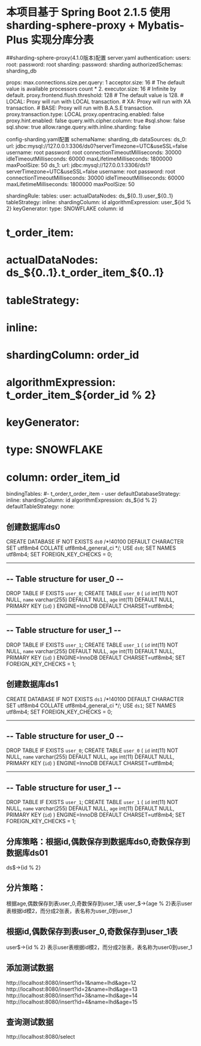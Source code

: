 
# 本项目基于 Spring Boot 2.1.5 使用sharding-sphere-proxy + Mybatis-Plus 实现分库分表

##sharding-sphere-proxy(4.1.0版本)配置
server.yaml
authentication:
  users:
    root:
      password: root
    sharding:
      password: sharding
      authorizedSchemas: sharding_db

props:
  max.connections.size.per.query: 1
  acceptor.size: 16  # The default value is available processors count * 2.
  executor.size: 16  # Infinite by default.
  proxy.frontend.flush.threshold: 128  # The default value is 128.
    # LOCAL: Proxy will run with LOCAL transaction.
    # XA: Proxy will run with XA transaction.
    # BASE: Proxy will run with B.A.S.E transaction.
  proxy.transaction.type: LOCAL
  proxy.opentracing.enabled: false
  proxy.hint.enabled: false
  query.with.cipher.column: true
  #sql.show: false
  sql.show: true
  allow.range.query.with.inline.sharding: false

config-sharding.yaml配置
schemaName: sharding_db
dataSources:
  ds_0:
    url: jdbc:mysql://127.0.0.1:3306/ds0?serverTimezone=UTC&useSSL=false
    username: root
    password: root
    connectionTimeoutMilliseconds: 30000
    idleTimeoutMilliseconds: 60000
    maxLifetimeMilliseconds: 1800000
    maxPoolSize: 50
  ds_1:
    url: jdbc:mysql://127.0.0.1:3306/ds1?serverTimezone=UTC&useSSL=false
    username: root
    password: root
    connectionTimeoutMilliseconds: 30000
    idleTimeoutMilliseconds: 60000
    maxLifetimeMilliseconds: 1800000
    maxPoolSize: 50

shardingRule:
  tables:
    user:
      actualDataNodes: ds_${0..1}.user_${0..1}
      tableStrategy:
        inline:
          shardingColumn: id
          algorithmExpression: user_${id % 2}
      keyGenerator:
        type: SNOWFLAKE
        column: id
#   t_order_item:
#     actualDataNodes: ds_${0..1}.t_order_item_${0..1}
#     tableStrategy:
#       inline:
#         shardingColumn: order_id
#         algorithmExpression: t_order_item_${order_id % 2}
#     keyGenerator:
#       type: SNOWFLAKE
#       column: order_item_id
  bindingTables:
    #- t_order,t_order_item
    - user
  defaultDatabaseStrategy:
    inline:
      shardingColumn: id
      algorithmExpression: ds_${id % 2}
  defaultTableStrategy:
    none:

## 创建数据库ds0
CREATE DATABASE IF NOT EXISTS `ds0` /*!40100 DEFAULT CHARACTER SET utf8mb4 COLLATE utf8mb4_general_ci */; 
USE `ds0`; SET NAMES utf8mb4; SET FOREIGN_KEY_CHECKS = 0; 
-- ---------------------------- 
-- Table structure for user_0 -- 
---------------------------- 
DROP TABLE IF EXISTS `user_0`; 
CREATE TABLE `user_0` ( `id` int(11) NOT NULL, `name` varchar(255) DEFAULT NULL, `age` int(11) DEFAULT NULL, PRIMARY KEY (`id`) ) ENGINE=InnoDB DEFAULT CHARSET=utf8mb4; 
-- ---------------------------- 
-- Table structure for user_1 -- 
---------------------------- 
DROP TABLE IF EXISTS `user_1`; 
CREATE TABLE `user_1` ( `id` int(11) NOT NULL, `name` varchar(255) DEFAULT NULL, `age` int(11) DEFAULT NULL, PRIMARY KEY (`id`) ) ENGINE=InnoDB DEFAULT CHARSET=utf8mb4; 
SET FOREIGN_KEY_CHECKS = 1;

## 创建数据库ds1
CREATE DATABASE IF NOT EXISTS `ds1` /*!40100 DEFAULT CHARACTER SET utf8mb4 COLLATE utf8mb4_general_ci */; 
USE `ds1`; SET NAMES utf8mb4; SET FOREIGN_KEY_CHECKS = 0; 
-- ---------------------------- 
-- Table structure for user_0 -- 
---------------------------- 
DROP TABLE IF EXISTS `user_0`; 
CREATE TABLE `user_0` ( `id` int(11) NOT NULL, `name` varchar(255) DEFAULT NULL, `age` int(11) DEFAULT NULL, PRIMARY KEY (`id`) ) ENGINE=InnoDB DEFAULT CHARSET=utf8mb4; 
-- ---------------------------- 
-- Table structure for user_1 -- 
---------------------------- 
DROP TABLE IF EXISTS `user_1`; 
CREATE TABLE `user_1` ( `id` int(11) NOT NULL, `name` varchar(255) DEFAULT NULL, `age` int(11) DEFAULT NULL, PRIMARY KEY (`id`) ) ENGINE=InnoDB DEFAULT CHARSET=utf8mb4; 
SET FOREIGN_KEY_CHECKS = 1;

## 分库策略：根据id,偶数保存到数据库ds0,奇数保存到数据库ds01
ds$->{id % 2}

## 分片策略：
根据age,偶数保存到表user_0,奇数保存到user_1表
user_$->{age % 2}表示user表根据id模2，而分成2张表，表名称为user_0到user_1

## 根据id,偶数保存到表user_0,奇数保存到user_1表
user$->{id % 2} 表示user表根据id模2，而分成2张表，表名称为user0到user_1

## 添加测试数据
http://localhost:8080/insert?id=1&name=lhd&age=12    
http://localhost:8080/insert?id=2&name=lhd&age=13    
http://localhost:8080/insert?id=3&name=lhd&age=14    
http://localhost:8080/insert?id=4&name=lhd&age=15

## 查询测试数据
http://localhost:8080/select
